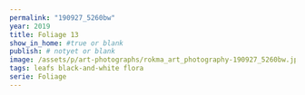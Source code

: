 ```yaml
---
permalink: "190927_5260bw"
year: 2019
title: Foliage 13
show_in_home: #true or blank
publish: # notyet or blank
image: /assets/p/art-photographs/rokma_art_photography-190927_5260bw.jpeg
tags: leafs black-and-white flora
serie: Foliage
---
```


